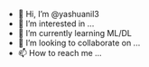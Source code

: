 - 👋 Hi, I’m @yashuanil3
- 👀 I’m interested in ...
- 🌱 I’m currently learning ML/DL
- 💞️ I’m looking to collaborate on ...
- 📫 How to reach me ...

<!---
yashuanil3/yashuanil3 is a ✨ special ✨ repository because its `README.md` (this file) appears on your GitHub profile.
You can click the Preview link to take a look at your changes.
--->
